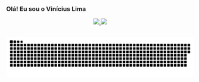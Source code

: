### Olá! Eu sou o Vinícius Lima
<div align="center">
  <a href="https://github.com/viniciusp-lima">
  <img height="165em" src="https://github-readme-stats.vercel.app/api?username=viniciusp-lima&show_icons=true&theme=dracula&include_all_commits=true&count_private=true"/>
  <img height="165em" src="https://github-readme-stats.vercel.app/api/top-langs/?username=viniciusp-lima&layout=compact&langs_count=7&theme=dracula"/>
</div>

## 
 
<div>
  
  ![Snake animation](https://github.com/viniciusp-lima/viniciusp-lima/blob/output/github-contribution-grid-snake.svg)
  
</div>
